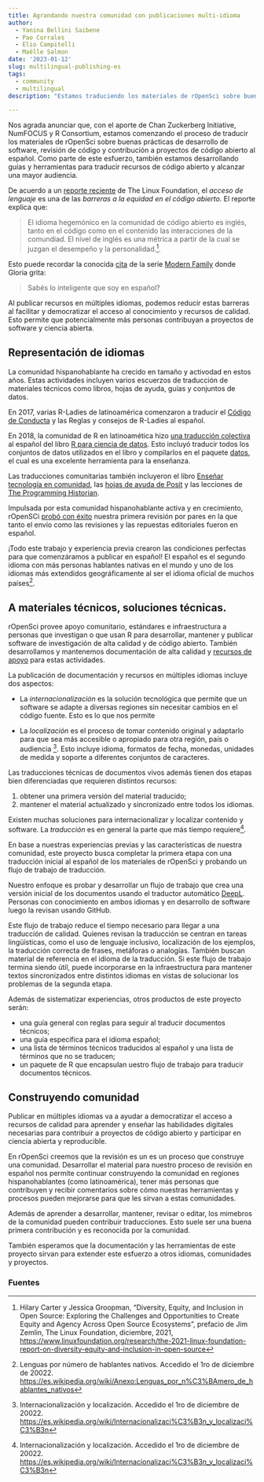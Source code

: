 ```yaml
---
title: Agrandando nuestra comunidad con publicaciones multi-idioma
author:
  - Yanina Bellini Saibene
  - Pao Corrales
  - Elio Campitelli
  - Maëlle Salmon
date: '2023-01-12'
slug: multilingual-publishing-es
tags:
  - community
  - multilingual
description: "Estamos traduciendo los materiales de rOpenSci sobre buenas prácticas de desarrollo de software, revisión de código y contribución a proyectos de código abierto al español! También estamos desarrollando guías y herramientas para traducir recursos de código abierto y alcanzar una mayor audiencia. Entérate de este proyecto en este artículo."

---
```


Nos agrada anunciar que, con el aporte de Chan Zuckerberg Initiative, NumFOCUS y R Consortium, estamos comenzando el proceso de traducir los materiales de rOpenSci sobre buenas prácticas de desarrollo de software, revisión de código y contribución a proyectos de código abierto al español.
Como parte de este esfuerzo, también estamos desarrollando guías y herramientas para traducir recursos de código abierto y alcanzar una mayor audiencia. 

De acuerdo a un [reporte reciente](https://www.linuxfoundation.org/research/the-2021-linux-foundation-report-on-diversity-equity-and-inclusion-in-open-source) de The Linux Foundation, el _acceso de lenguaje_  es una de las _barreras a la equidad en el código abierto_. El reporte explica que:

> El idioma hegemónico en la comunidad de código abierto es inglés, tanto en el código como en el contenido las interacciones de la comundiad. El nivel de inglés es una métrica a partir de la cual se juzgan el desempeño y la personalidad.[^1]. 

Esto puede recordar la conocida [cita](https://www.imdb.com/title/tt4166966/characters/nm0005527) de la serie [Modern Family](https://www.tiktok.com/@primevideouk/video/6899066588121713921) donde Gloria grita: 

> Sabés lo inteligente que soy en español?

Al publicar recursos en múltiples idiomas, podemos reducir estas barreras al facilitar y democratizar el acceso al conocimiento y recursos de calidad. 
Esto permite que potencialmente más personas contribuyan a proyectos de software y ciencia abierta. 


## Representación de idiomas 

La comunidad hispanohablante ha crecido en tamaño y activodad en estos años. 
Estas actividades incluyen varios escuerzos de traducción de materiales técnicos como libros, hojas de ayuda, guías y conjuntos de datos. 

En 2017, varias R-Ladies de latinoamérica comenzaron a traducir el [Código de Conducta](https://github.com/rladies/starter-kit/wiki/Code-of-Conduct#spanish) y las Reglas y consejos de R-Ladies al español.

En 2018, la comunidad de R en latinoamética hizo [una traducción colectiva](https://youtu.be/kuHjpdgkSxg) al español del libro [R para ciencia de datos](https://es.r4ds.hadley.nz/). 
Esto incluyó traducir todos los conjuntos de datos utilizados en el libro y compilarlos en el paquete [datos](https://github.com/cienciadedatos/datos), el cual es una excelente herramienta para la enseñanza. 

Las traducciones comunitarias también incluyeron el libro [Enseñar tecnología en comunidad](https://teachtogether.tech/es/index.html), las [hojas de ayuda de Posit](https://posit.co/resources/cheatsheets/?type=translations/#translation-12) y las lecciones de [The Programming Historian](https://programminghistorian.org/es/). 

Impulsada por esta comunidad hispanohablante activa y en crecimiento, rOpenSCi [probó con éxito](/blog/2021/07/27/censo2017) nuestra primera revisión por pares en la que tanto el envío como las revisiones y las repuestas editoriales fueron en español. 

¡Todo este trabajo y experiencia previa crearon las condiciones perfectas para que comenzáramos a publicar en español!
El español es el segundo idioma con más personas hablantes nativas en el mundo y uno de los idiomas más extendidos geográficamente al ser el idioma oficial de muchos países[^2]. 

## A materiales técnicos, soluciones técnicas. 

rOpenSci provee apoyo comunitario, estándares e infraestructura a personas que investigan o que usan R para desarrollar, mantener y publicar software de investigación de alta calidad y de código abierto. 
También desarrollamos y mantenemos documentación de alta calidad y [recursos de apoyo](/resources/) para estas actividades. 

La publicación de documentación y recursos en múltiples idiomas incluye dos aspectos:

* La _internacionalización_ es la solución tecnológica que permite que un software se adapte a diversas regiones sin necesitar cambios en el código fuente. Esto es lo que nos permite 

* La _localización_ es el proceso de tomar contenido original y adaptarlo para que sea más accesible o apropiado para otra región, país o audiencia [^3]. Esto incluye idioma, formatos de fecha, monedas, unidades de medida y soporte a diferentes conjuntos de caracteres. 

Las traducciones técnicas de documentos vivos además tienen dos etapas bien diferenciadas que requieren distintos recursos: 

1. obtener una primera versión del material traducido;
2. mantener el material actualizado y sincronizado entre todos los idiomas. 

Existen muchas soluciones para internacionalizar y localizar contenido y software. 
La _traducción_ es en general la parte que más tiempo requiere[^3]. 

En base a nuestras experiencias previas y las características de nuestra comunidad, este proyecto busca completar la primera etapa con una traducción inicial al español de los materiales de rOpenSci y probando un flujo de trabajo de traducción. 

Nuestro enfoque es probar y desarrollar un flujo de trabajo que crea una versión inicial de los documentos usando el traductor automático [DeepL](https://www.deepl.com).
Personas con conocimiento en ambos idiomas y en desarrollo de software luego la revisan usando GitHub. 

Este flujo de trabajo reduce el tiempo necesario para llegar a una traducción de calidad. 
Quienes revisan la traducción se centran en tareas lingüísticas, como el uso de lenguaje inclusivo, localización de los ejemplos, la traducción correcta de frases, metáforas o analogías. 
También buscan material de referencia en el idioma de la traducción. 
Si este flujo de trabajo termina siendo útil, puede incorporarse en la infraestructura para mantener textos sincronizados entre distintos idiomas en vistas de solucionar los problemas de la segunda etapa.

Además de sistematizar experiencias, otros productos de este proyecto serán:

* una guía general con reglas para seguir al traducir documentos técnicos;
* una guía específica para el idioma español;
* una lista de términos técnicos traducidos al español y una lista de términos que no se traducen;
* un paquete de R que encapsulan uestro flujo de trabajo para traducir documentos técnicos.

## Construyendo comunidad

Publicar en múltiples idiomas va a ayudar a democratizar el acceso a recursos de calidad para aprender y enseñar las habilidades digitales necesarias para contribuir a proyectos de código abierto y participar en ciencia abierta y reproducible. 

En rOpenSci creemos que la revisión es un es un proceso que construye una comunidad. 
Desarrollar el material para nuestro proceso de revisión en español nos permite continuar construyendo la comunidad en regiones hispanohablantes (como latinoamérica), tener más personas que contribuyen y recibir comentarios sobre cómo nuestras herramientas y procesos pueden mejorarse para que les sirvan a estas comunidades. 

Además de aprender a desarrollar, mantener, revisar o editar, los mimebros de la comunidad pueden contribuir traducciones. 
Esto suele ser una buena primera contribución y es reconocida por la comunidad.

También esperamos que la documentación y las herramientas de este proyecto sirvan para extender este esfuerzo a otros idiomas, comunidades y proyectos. 


### Fuentes

[^1]: Hilary Carter y Jessica Groopman, “Diversity, Equity, and Inclusion in Open Source: Exploring the Challenges and Opportunities to Create Equity and Agency Across Open Source Ecosystems”, prefacio de Jim Zemlin, The Linux Foundation, diciembre, 2021, https://www.linuxfoundation.org/research/the-2021-linux-foundation-report-on-diversity-equity-and-inclusion-in-open-source
[^2]: Lenguas por número de hablantes nativos. Accedido el 1ro de diciembre de 20022. https://es.wikipedia.org/wiki/Anexo:Lenguas_por_n%C3%BAmero_de_hablantes_nativos
[^3]: Internacionalización y localización. Accedido el 1ro de diciembre de 20022. https://es.wikipedia.org/wiki/Internacionalizaci%C3%B3n_y_localizaci%C3%B3n